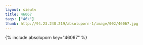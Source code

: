 ```yaml
--- 
layout: sieutv
title: 46067
tags: ["46k"]
thumb: http://94.23.248.219/absoluporn-1/image/002/46067.jpg
---
```

{% include absoluporn key="46067" %} 
